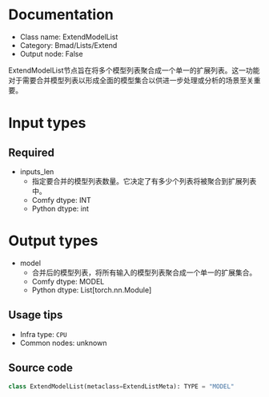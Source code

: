 
# Documentation
- Class name: ExtendModelList
- Category: Bmad/Lists/Extend
- Output node: False

ExtendModelList节点旨在将多个模型列表聚合成一个单一的扩展列表。这一功能对于需要合并模型列表以形成全面的模型集合以供进一步处理或分析的场景至关重要。

# Input types
## Required
- inputs_len
    - 指定要合并的模型列表数量。它决定了有多少个列表将被聚合到扩展列表中。
    - Comfy dtype: INT
    - Python dtype: int

# Output types
- model
    - 合并后的模型列表，将所有输入的模型列表聚合成一个单一的扩展集合。
    - Comfy dtype: MODEL
    - Python dtype: List[torch.nn.Module]


## Usage tips
- Infra type: `CPU`
- Common nodes: unknown


## Source code
```python
class ExtendModelList(metaclass=ExtendListMeta): TYPE = "MODEL"

```
